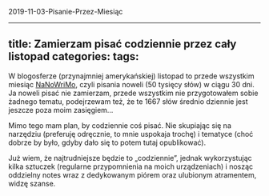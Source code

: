 2019-11-03-Pisanie-Przez-Miesiąc

---
title: Zamierzam pisać codziennie przez cały listopad
categories: 
tags: 
---
W blogosferze (przynajmniej amerykańskiej) listopad to przede wszystkim miesiąc [NaNoWriMo](https://en.wikipedia.org/wiki/National_Novel_Writing_Month), czyli pisania noweli (50 tysięcy słów) w ciągu 30 dni. Ja noweli pisać nie zamierzam, przede wszystkim nie przygotowałem sobie żadnego tematu, podejrzewam też, że te 1667 słów średnio dziennie jest jeszcze poza moim zasięgiem…

Mimo tego mam plan, by codziennie coś pisać. Nie skupiając się na narzędziu (preferuję odręcznie, to mnie uspokaja trochę) i tematyce (choć dobrze by było, gdyby dało się to potem tutaj opublikować).

Już wiem, że najtrudniejsze będzie to „codziennie”, jednak wykorzystując kilka sztuczek (regularne przypomnienia na moich urządzeniach) i nosząc oddzielny notes wraz z dedykowanym piórem oraz ulubionym atramentem, widzę szanse.